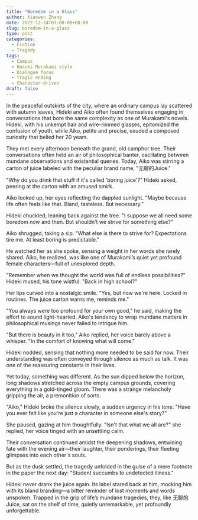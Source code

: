 ```yaml
---
title: "Boredom in a Glass"
author: Xiaowen Zhang
date: 2022-12-24T07:00:00+08:00
slug: boredom-in-a-glass
type: post
categories:
  - Fiction
  - Tragedy
tags:
  - Campus
  - Haruki Murakami style
  - Dialogue focus
  - Tragic ending
  - Character-driven
draft: false
---
```


In the peaceful outskirts of the city, where an ordinary campus lay scattered with autumn leaves, Hideki and Aiko often found themselves engaging in conversations that bore the same complexity as one of Murakami's novels. Hideki, with his unkempt hair and wire-rimmed glasses, epitomized the confusion of youth, while Aiko, petite and precise, exuded a composed curiosity that belied her 20 years. 

They met every afternoon beneath the grand, old camphor tree. Their conversations often held an air of philosophical banter, oscillating between mundane observations and existential queries. Today, Aiko was stirring a carton of juice labeled with the peculiar brand name, "无聊的Juice."

"Why do you drink that stuff if it's called 'boring juice'?" Hideki asked, peering at the carton with an amused smirk.

Aiko looked up, her eyes reflecting the dappled sunlight. "Maybe because life often feels like that. Bland, tasteless. But necessary."

Hideki chuckled, leaning back against the tree. "I suppose we all need some boredom now and then. But shouldn’t we strive for something else?"

Aiko shrugged, taking a sip. "What else is there to strive for? Expectations tire me. At least boring is predictable."

He watched her as she spoke, sensing a weight in her words she rarely shared. Aiko, he realized, was like one of Murakami’s quiet yet profound female characters—full of unexplored depth. 

"Remember when we thought the world was full of endless possibilities?" Hideki mused, his tone wistful. "Back in high school?"

Her lips curved into a nostalgic smile. "Yes, but now we're here. Locked in routines. The juice carton warns me, reminds me."

"You always were too profound for your own good," he said, making the effort to sound light-hearted. Aiko's tendency to wrap mundane matters in philosophical musings never failed to intrigue him. 

"But there is beauty in it too," Aiko replied, her voice barely above a whisper. "In the comfort of knowing what will come."

Hideki nodded, sensing that nothing more needed to be said for now. Their understanding was often conveyed through silence as much as talk. It was one of the reassuring constants in their lives.

Yet today, something was different. As the sun dipped below the horizon, long shadows stretched across the empty campus grounds, covering everything in a gold-tinged gloom. There was a strange melancholy gripping the air, a premonition of sorts.

"Aiko," Hideki broke the silence slowly, a sudden urgency in his tone. "Have you ever felt like you're just a character in someone else's story?"

She paused, gazing at him thoughtfully. "Isn't that what we all are?" she replied, her voice tinged with an unsettling calm.

Their conversation continued amidst the deepening shadows, entwining fate with the evening air—their laughter, their ponderings, their fleeting glimpses into each other's souls.

But as the dusk settled, the tragedy unfolded in the guise of a mere footnote in the paper the next day: "Student succumbs to undetected illness."

Hideki never drank the juice again. Its label stared back at him, mocking him with its bland branding—a bitter reminder of lost moments and words unspoken. Trapped in the grip of life’s mundane tragedies, they, like 无聊的Juice, sat on the shelf of time, quietly unremarkable, yet profoundly unforgettable.